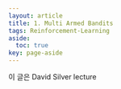 ```yaml
---
layout: article
title: 1. Multi Armed Bandits
tags: Reinforcement-Learning
aside:
  toc: true
key: page-aside
---
```


이 글은 David Silver lecture
